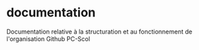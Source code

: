 # documentation
Documentation relative à la structuration et au fonctionnement de l'organisation Github PC-Scol
